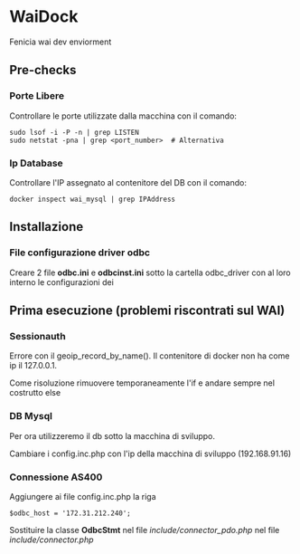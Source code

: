 # WaiDock
Fenicia wai dev enviorment

## Pre-checks

### Porte Libere
Controllare le porte utilizzate dalla macchina con il comando:
```
sudo lsof -i -P -n | grep LISTEN
sudo netstat -pna | grep <port_number>  # Alternativa
```

### Ip Database
Controllare l'IP assegnato al contenitore del DB con il comando:
```
docker inspect wai_mysql | grep IPAddress
```

## Installazione

### File configurazione driver odbc

Creare 2 file **odbc.ini** e **odbcinst.ini** sotto la cartella odbc_driver con al loro interno le configurazioni dei 

## Prima esecuzione (problemi riscontrati sul WAI)

### Sessionauth 

Errore con il geoip_record_by_name(). Il contenitore di docker non ha come ip il 127.0.0.1.

Come risoluzione rimuovere temporaneamente l'if e andare sempre nel costrutto else

### DB Mysql

Per ora utilizzeremo il db sotto la macchina di sviluppo.

Cambiare i config.inc.php con l'ip della macchina di sviluppo (192.168.91.16)

### Connessione AS400

Aggiungere ai file config.inc.php la riga

```
$odbc_host = '172.31.212.240';
```

Sostituire la classe **OdbcStmt** nel file *include/connector_pdo.php* nel file *include/connector.php*